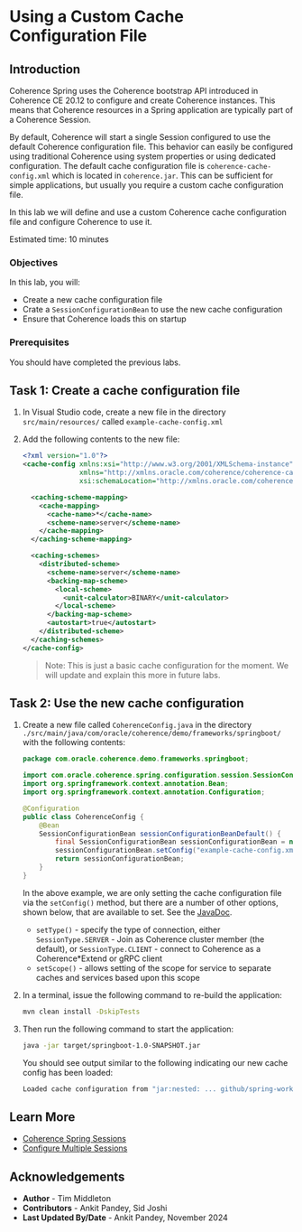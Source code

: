 # Using a Custom Cache Configuration File

## Introduction
                     
Coherence Spring uses the Coherence bootstrap API introduced in Coherence CE 20.12 to configure and create Coherence instances. 
This means that Coherence resources in a Spring application are typically part of a Coherence Session.

By default, Coherence will start a single Session configured to use the default Coherence configuration file. 
This behavior can easily be configured using traditional Coherence using system properties or using dedicated configuration.
The default cache configuration file is `coherence-cache-config.xml` which is located in `coherence.jar`. 
This can be sufficient for simple applications, but usually you require a custom cache configuration file.

In this lab we will define and use a custom Coherence cache configuration file and configure Coherence to use it.

Estimated time: 10 minutes

### Objectives

In this lab, you will:

* Create a new cache configuration file
* Crate a `SessionConfigurationBean` to use the new cache configuration 
* Ensure that Coherence loads this on startup

### Prerequisites
     
You should have completed the previous labs.

## Task 1: Create a cache configuration file

1. In Visual Studio code, create a new file in the directory `src/main/resources/` called `example-cache-config.xml`

2. Add the following contents to the new file:
   
      ```xml
      <?xml version="1.0"?>
      <cache-config xmlns:xsi="http://www.w3.org/2001/XMLSchema-instance"
                    xmlns="http://xmlns.oracle.com/coherence/coherence-cache-config"
                    xsi:schemaLocation="http://xmlns.oracle.com/coherence/coherence-cache-config coherence-cache-config.xsd">

        <caching-scheme-mapping>
          <cache-mapping>
            <cache-name>*</cache-name>
            <scheme-name>server</scheme-name>
          </cache-mapping>
        </caching-scheme-mapping>

        <caching-schemes>
          <distributed-scheme>
            <scheme-name>server</scheme-name>
            <backing-map-scheme>
              <local-scheme>
                <unit-calculator>BINARY</unit-calculator>
              </local-scheme>
            </backing-map-scheme>
            <autostart>true</autostart>
          </distributed-scheme>
        </caching-schemes>
      </cache-config>
      ```

   > Note: This is just a basic cache configuration for the moment. We will update and explain this more in future labs.

## Task 2: Use the new cache configuration

1. Create a new file called `CoherenceConfig.java` in the directory `./src/main/java/com/oracle/coherence/demo/frameworks/springboot/` with the following contents:

      ```java
      package com.oracle.coherence.demo.frameworks.springboot;

      import com.oracle.coherence.spring.configuration.session.SessionConfigurationBean;
      import org.springframework.context.annotation.Bean;
      import org.springframework.context.annotation.Configuration;

      @Configuration
      public class CoherenceConfig {
          @Bean
          SessionConfigurationBean sessionConfigurationBeanDefault() {
              final SessionConfigurationBean sessionConfigurationBean = new SessionConfigurationBean();
              sessionConfigurationBean.setConfig("example-cache-config.xml");
              return sessionConfigurationBean;
          }
      }
      ``` 
   
      In the above example, we are only setting the cache configuration file via the `setConfig()` method, but there are 
      a number of other options, shown below, that are available to set. See the [JavaDoc](https://spring.coherence.community/4.3.0/refdocs/api/com/oracle/coherence/spring/configuration/session/SessionConfigurationBean.html).

      * `setType()` - specify the type of connection, either `SessionType.SERVER` - Join as Coherence cluster member (the default), or `SessionType.CLIENT` - connect to Coherence as a Coherence*Extend or gRPC client
      * `setScope()` - allows setting of the scope for service to separate caches and services based upon this scope

2. In a terminal, issue the following command to re-build the application:

      ```bash
      mvn clean install -DskipTests
      ```

3. Then run the following command to start the application:

      ```bash
      java -jar target/springboot-1.0-SNAPSHOT.jar
      ```   
   
      You should see output similar to the following indicating our new cache config has been loaded:

      ```bash
      Loaded cache configuration from "jar:nested: ... github/spring-workshop/target/springboot-1.0-SNAPSHOT.jar/!BOOT-INF/classes/!/example-cache-config.xml"
      ```

## Learn More
   
* [Coherence Spring Sessions](https://spring.coherence.community/4.1.3/refdocs/reference/html/core.html#coherence-spring-botstrap-with-default-session)
* [Configure Multiple Sessions](https://spring.coherence.community/4.1.3/refdocs/reference/html/core.html#coherence-spring-botstrap-with-multiple-session)


## Acknowledgements

* **Author** - Tim Middleton
* **Contributors** - Ankit Pandey, Sid Joshi
* **Last Updated By/Date** - Ankit Pandey, November 2024